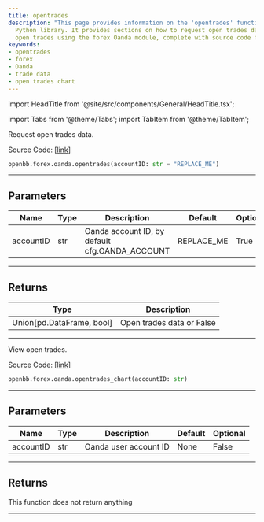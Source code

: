 ```yaml
---
title: opentrades
description: "This page provides information on the 'opentrades' function in the OpenBB"
  Python library. It provides sections on how to request open trades data and view
  open trades using the forex Oanda module, complete with source code for reference.
keywords:
- opentrades
- forex
- Oanda
- trade data
- open trades chart
---
```


import HeadTitle from '@site/src/components/General/HeadTitle.tsx';

<HeadTitle title="forex.oanda.opentrades - Reference | OpenBB SDK Docs" />

import Tabs from '@theme/Tabs';
import TabItem from '@theme/TabItem';

<Tabs>
<TabItem value="model" label="Model" default>

Request open trades data.

Source Code: [[link](https://github.com/OpenBB-finance/OpenBBTerminal/tree/main/openbb_terminal/forex/oanda/oanda_model.py#L470)]

```python
openbb.forex.oanda.opentrades(accountID: str = "REPLACE_ME")
```

---

## Parameters

| Name | Type | Description | Default | Optional |
| ---- | ---- | ----------- | ------- | -------- |
| accountID | str | Oanda account ID, by default cfg.OANDA_ACCOUNT | REPLACE_ME | True |


---

## Returns

| Type | Description |
| ---- | ----------- |
| Union[pd.DataFrame, bool] | Open trades data or False |
---

</TabItem>
<TabItem value="view" label="Chart">

View open trades.

Source Code: [[link](https://github.com/OpenBB-finance/OpenBBTerminal/tree/main/openbb_terminal/forex/oanda/oanda_view.py#L252)]

```python
openbb.forex.oanda.opentrades_chart(accountID: str)
```

---

## Parameters

| Name | Type | Description | Default | Optional |
| ---- | ---- | ----------- | ------- | -------- |
| accountID | str | Oanda user account ID | None | False |


---

## Returns

This function does not return anything

---

</TabItem>
</Tabs>

